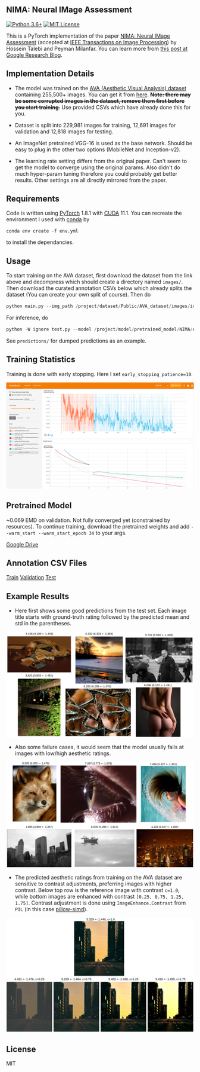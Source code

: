 ## NIMA: Neural IMage Assessment

[![Python 3.6+](https://img.shields.io/badge/Python-3.6%2B-blue)](https://www.python.org/)
[![MIT License](https://img.shields.io/badge/MIT-License-brightgreen)](./LICENSE)

This is a PyTorch implementation of the paper [NIMA: Neural IMage Assessment](https://arxiv.org/abs/1709.05424) (accepted at [IEEE Transactions on Image Processing](https://ieeexplore.ieee.org/document/8352823)) by Hossein Talebi and Peyman Milanfar. You can learn more from [this post at Google Research Blog](https://research.googleblog.com/2017/12/introducing-nima-neural-image-assessment.html).

## Implementation Details

+ The model was trained on the [AVA (Aesthetic Visual Analysis) dataset](http://refbase.cvc.uab.es/files/MMP2012a.pdf) containing 255,500+ images. You can get it from [here](https://github.com/mtobeiyf/ava_downloader). ~~**Note: there may be some corrupted images in the dataset, remove them first before you start training**.~~ Use provided CSVs which have already done this for you.

+ Dataset is split into 229,981 images for training, 12,691 images for validation and 12,818 images for testing. 

+ An ImageNet pretrained VGG-16 is used as the base network. Should be easy to plug in the other two options (MobileNet and Inception-v2).

+ The learning rate setting differs from the original paper. Can't seem to get the model to converge using the original params. Also didn't do much hyper-param tuning therefore you could probably get better results. Other settings are all directly mirrored from the paper.

## Requirements

Code is written using [PyTorch](https://pytorch.org/get-started/locally/) 1.8.1 with [CUDA](https://developer.nvidia.com/cuda-toolkit) 11.1. You can recreate the environment I used with [conda](https://docs.conda.io/en/latest/miniconda.html) by
```
conda env create -f env.yml
```  
to install the dependancies.

## Usage

To start training on the AVA dataset, first download the dataset from the link above and decompress which should create a directory named ```images/```. Then download the curated annotation CSVs below
which already splits the dataset (You can create your own split of course). Then do

```python
python main.py --img_path /project/dataset/Public/AVA_dataset/images/images/ --train --train_csv_file ./csv/train_labels.csv --val_csv_file ./csv/val_labels.csv --conv_base_lr 5e-4 --dense_lr 5e-3 --decay --ckpt_path /project/model/pretrained_model/NIMA --epochs 100  --warm_start --warm_start_epoch 34
```

For inference, do

```python
python -W ignore test.py --model /project/model/pretrained_model/NIMA/epoch-45.pth --test_csv ./csv/test_labels.csv --test_images /project/dataset/Public/AVA_dataset/images/images --predictions ./predictions
```

See ```predictions/``` for dumped predictions as an example.

## Training Statistics

Training is done with early stopping. Here I set ```early_stopping_patience=10```.
<p align="center">
<img src="./snapshots/snapshot@34.png">
</p>

## Pretrained Model

~0.069 EMD on validation. Not fully converged yet (constrained by resources). To continue training, download the pretrained weights and add ```--warm_start --warm_start_epoch 34``` to your args.

[Google Drive](https://drive.google.com/file/d/1w9Ig_d6yZqUZSR63kPjZLrEjJ1n845B_/view?usp=sharing)

## Annotation CSV Files
[Train](https://drive.google.com/file/d/1w313GtuqEBp0qqavdKSYHst-AAbQSTmq/view?usp=sharing) [Validation](https://drive.google.com/file/d/1GsrkIdn7Jcg--2y3iuuDqvEpc_6oV36w/view?usp=sharing) [Test](https://drive.google.com/file/d/17yvYHOc3CMq-04ZDri7BieXqwh2H633c/view?usp=sharing)

## Example Results

+ Here first shows some good predictions from the test set. Each image title starts with ground-truth rating followed by the predicted mean and std in the parentheses. 

<p align="center">
<img src="./snapshots/goodpred.png">
</p>

+ Also some failure cases, it would seem that the model usually fails at images with low/high aesthetic ratings.

<p align="center">
<img src="./snapshots/badpred.png">
</p>

+ The predicted aesthetic ratings from training on the AVA dataset are sensitive to contrast adjustments, preferring images with higher contrast. Below top row is the reference image with contrast ```c=1.0```,  while bottom images are enhanced with contrast ```[0.25, 0.75, 1.25, 1.75]```. Contrast adjustment is done using ```ImageEnhance.Contrast``` from ```PIL``` (in this case [pillow-simd](https://github.com/uploadcare/pillow-simd)). 

<p align="center">
<img src="./snapshots/contrast.png">
</p>

## License

MIT
